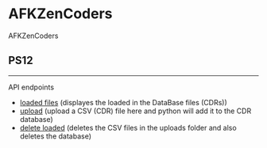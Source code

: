 # AFKZenCoders
AFKZenCoders
 
 ## PS12
 ----
 API endpoints
 
- [loaded files](http://iot.ccnet.in:1313/loadedfiles) (displayes the loaded in the DataBase files (CDRs))
- [upload](http://iot.ccnet.in:1313/upload) (upload a CSV (CDR) file here and python will add it to the CDR database)
- [delete loaded](http://iot.ccnet.in:1313/deleteloaded) (deletes the CSV files in the uploads folder and also deletes the database)

